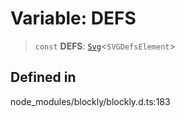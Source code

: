 # Variable: DEFS

> `const` **DEFS**: [`Svg`](../index.md)\<`SVGDefsElement`\>

## Defined in

node_modules/blockly/blockly.d.ts:183
